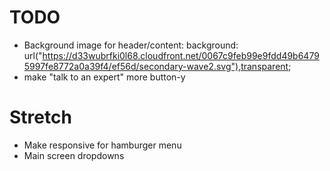 # TODO

* Background image for header/content: background: url("https://d33wubrfki0l68.cloudfront.net/0067c9feb99e9fdd49b64795997fe8772a0a39f4/ef56d/secondary-wave2.svg"),transparent;
* make "talk to an expert" more button-y


# Stretch
* Make responsive for hamburger menu
* Main screen dropdowns
